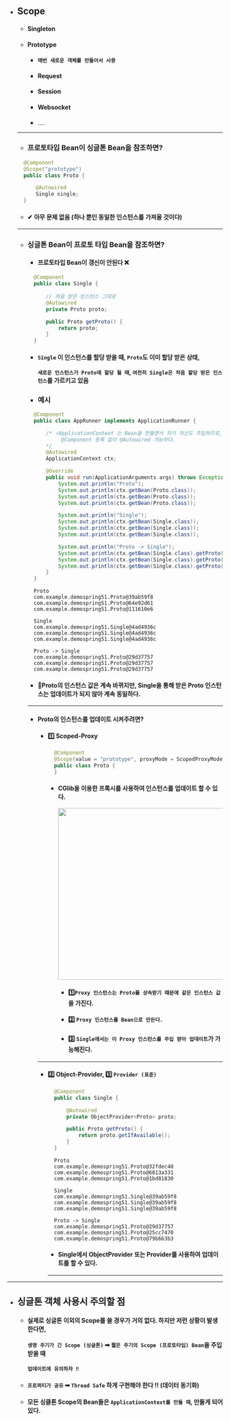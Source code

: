 - ## Scope
  - #### Singleton
  - #### Prototype
    - #### `매번 새로운 객체를 만들어서 사용`
    - #### Request
    - #### Session
    - #### Websocket
    - ....
  ----------------
  - ### 프로토타입 Bean이 싱글톤 Bean을 참조하면?
  ``` java
    @Component
    @Scope("prototype")
    public class Proto {

        @Autowired
        Single single;
    }
  ```
  - #### ✔ 아무 문제 없음 (하나 뿐인 동일한 인스턴스를 가져올 것이다)
  ------------
  - ### 싱글톤 Bean이 프로토 타입 Bean을 참조하면?
    - #### 프로토타입 Bean이 갱신이 안된다 ❌
    ``` java
      @Component
      public class Single {
      
          // 처음 받은 인스턴스 그대로
          @Autowired
          private Proto proto;

          public Proto getProto() {
              return proto;
          }
      }
    ```
    - #### `Single` 이 인스턴스를 할당 받을 때, `Proto`도 이미 할당 받은 상태, <br><br> `새로운 인스턴스가 Proto에 할당 될 때`, `여전히 Single은 처음 할당 받은 인스턴스`를 가르키고 있음
    - ### 예시
    ``` java
      @Component
      public class AppRunner implements ApplicationRunner {

          /* ⭐ApplicationContext 는 Bean을 만들면서 자기 자신도 주입하므로,
               @Component 등록 없이 @Autowired 가능하다.
          */
          @Autowired
          ApplicationContext ctx;

          @Override
          public void run(ApplicationArguments args) throws Exception {
              System.out.println("Proto");
              System.out.println(ctx.getBean(Proto.class));
              System.out.println(ctx.getBean(Proto.class));
              System.out.println(ctx.getBean(Proto.class));

              System.out.println("Single");
              System.out.println(ctx.getBean(Single.class));
              System.out.println(ctx.getBean(Single.class));
              System.out.println(ctx.getBean(Single.class));

              System.out.println("Proto -> Single");
              System.out.println(ctx.getBean(Single.class).getProto());
              System.out.println(ctx.getBean(Single.class).getProto());
              System.out.println(ctx.getBean(Single.class).getProto());
          }
      }
    ```
    ```
      Proto
      com.example.demospring51.Proto@39ab59f8
      com.example.demospring51.Proto@64e92d61
      com.example.demospring51.Proto@111610e6
      
      Single
      com.example.demospring51.Single@4ad4936c
      com.example.demospring51.Single@4ad4936c
      com.example.demospring51.Single@4ad4936c
      
      Proto -> Single
      com.example.demospring51.Proto@29d37757
      com.example.demospring51.Proto@29d37757
      com.example.demospring51.Proto@29d37757
    ```
    - #### 🔼Proto의 인스턴스 값은 계속 바뀌지만, Single을 통해 받은 Proto 인스턴스는 업데이트가 되지 않아 계속 동일하다.
    -----------
    - #### Proto의 인스턴스를 업데이트 시켜주려면?
      - #### 1️⃣ Scoped-Proxy
        ``` java
          @Component
          @Scope(value = "prototype", proxyMode = ScopedProxyMode.TARGET_CLASS)
          public class Proto {
          }
        ```
        - #### CGlib을 이용한 프록시를 사용하여 인스턴스를 업데이트 할 수 있다. <br><br> <img src="https://user-images.githubusercontent.com/35948339/139299260-90ca8ec8-7d39-48a0-bcfd-2c3e690cfeb7.png" width=400>
          - #### 1️⃣`Proxy 인스턴스는 Proto를 상속받기 때문에 같은 인스턴스 값`을 가진다.
          - #### 2️⃣ `Proxy 인스턴스를 Bean으로 만든다.`
          - #### 3️⃣ `Single에서는 이 Proxy 인스턴스를 주입 받아 업데이트`가 가능해진다.
      ------------
      - #### 2️⃣ Object-Provider, 3️⃣ `Provider (표준)`
        ``` java
          @Component
          public class Single {

              @Autowired
              private ObjectProvider<Proto> proto;

              public Proto getProto() {
                  return proto.getIfAvailable();
              }
          }
        ```
        ```
          Proto
          com.example.demospring51.Proto@32fdec40
          com.example.demospring51.Proto@6813a331
          com.example.demospring51.Proto@1bd81830
          
          Single
          com.example.demospring51.Single@39ab59f8
          com.example.demospring51.Single@39ab59f8
          com.example.demospring51.Single@39ab59f8
          
          Proto -> Single
          com.example.demospring51.Proto@29d37757
          com.example.demospring51.Proto@25cc7470
          com.example.demospring51.Proto@79b663b3
        ```
        - #### Single에서 ObjectProvider 또는 Provider를 사용하여 업데이트를 할 수 있다.
        ----------
-----------
- ## 싱글톤 객체 사용시 주의할 점
  - #### 실제로 싱글톤 이외의 Scope를 쓸 경우가 거의 없다. 하지만 저런 상황이 발생 한다면, <br><br>  `생명 주기가 긴 Scope (싱글톤)` ➡ `짧은 주기의 Scope (프로토타입) Bean`을 주입 받을 때 <br><br> `업데이트에 유의하자 ‼`
  - #### `프로퍼티가 공유` ➡ `Thread Safe` 하게 구현해야 한다 ‼ (데이터 동기화)
  - #### 모든 싱클톤 Scope의 Bean들은 `ApplicationContext를 만들 때`, 만들게 되어있다.
